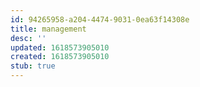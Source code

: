 ```yaml
---
id: 94265958-a204-4474-9031-0ea63f14308e
title: management
desc: ''
updated: 1618573905010
created: 1618573905010
stub: true
---
```


